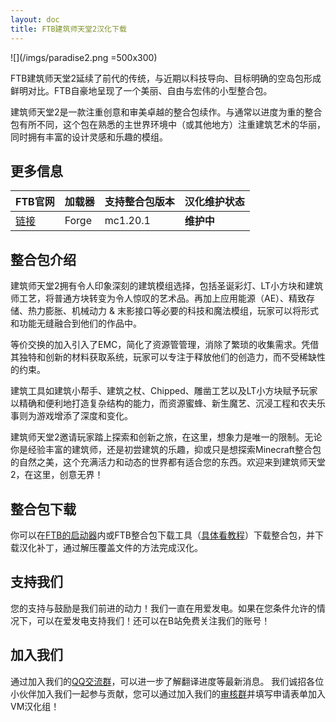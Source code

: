 ```yaml
---
layout: doc
title: FTB建筑师天堂2汉化下载
---
```


![](/imgs/paradise2.png =500x300)

FTB建筑师天堂2延续了前代的传统，与近期以科技导向、目标明确的空岛包形成鲜明对比。FTB自豪地呈现了一个美丽、自由与宏伟的小型整合包。

建筑师天堂2是一款注重创意和审美卓越的整合包续作。与通常以进度为重的整合包有所不同，这个包在熟悉的主世界环境中（或其他地方）注重建筑艺术的华丽，同时拥有丰富的设计灵感和乐趣的模组。

<DownloadLinks :methods="[
  { id: 'lanzou', text: '下载汉化', icon: '/imgs/svg/lanzou.svg', link: 'https://wulian233.lanzouj.com/ib5G81wnrpwb' },
  { id: 'bilibili', text: '专栏介绍', icon: '/imgs/svg/bilibili.svg', link: 'https://www.bilibili.com/read/cv34152267' },
  { id: 'lazy', text: '懒汉下载', icon: '/imgs/logo/logo_64.png', link: 'https://wulian233.lanzouj.com/ib5G81wnrpwb' }
]" />

## 更多信息

| FTB官网                                                                     | 加载器 | 支持整合包版本 | 汉化维护状态 |
| :-------------------------------------------------------------------------- | :----- | :------------- | :----------- |
| [链接](https://www.feed-the-beast.com/modpacks/122-ftb-builders-paradise-2) | Forge  | mc1.20.1       | **维护中**   |

## 整合包介绍

建筑师天堂2拥有令人印象深刻的建筑模组选择，包括圣诞彩灯、LT小方块和建筑师工艺，将普通方块转变为令人惊叹的艺术品。再加上应用能源（AE）、精致存储、热力膨胀、机械动力 & 末影接口等必要的科技和魔法模组，玩家可以将形式和功能无缝融合到他们的作品中。

等价交换的加入引入了EMC，简化了资源管管理，消除了繁琐的收集需求。凭借其独特和创新的材料获取系统，玩家可以专注于释放他们的创造力，而不受稀缺性的约束。

建筑工具如建筑小帮手、建筑之杖、Chipped、雕凿工艺以及LT小方块赋予玩家以精确和便利地打造复杂结构的能力，而资源蜜蜂、新生魔艺、沉浸工程和农夫乐事则为游戏增添了深度和变化。

建筑师天堂2邀请玩家踏上探索和创新之旅，在这里，想象力是唯一的限制。无论你是经验丰富的建筑师，还是初尝建筑的乐趣，抑或只是想探索Minecraft整合包的自然之美，这个充满活力和动态的世界都有适合您的东西。欢迎来到建筑师天堂2，在这里，创意无界！

## 整合包下载

你可以在[FTB的启动器](https://www.feed-the-beast.com/modpacks/122-ftb-builders-paradise-2)内或FTB整合包下载工具（[具体看教程](https://www.bilibili.com/read/cv24344019)）下载整合包，并下载汉化补丁，通过解压覆盖文件的方法完成汉化。

## 支持我们

您的支持与鼓励是我们前进的动力！我们一直在用爱发电。如果在您条件允许的情况下，可以在爱发电支持我们！还可以在B站免费关注我们的账号！

## 加入我们

通过加入我们的[QQ交流群](/community/)，可以进一步了解翻译进度等最新消息。
我们诚招各位小伙伴加入我们一起参与贡献，您可以通过加入我们的[审核群](/join/)并填写申请表单加入VM汉化组！
